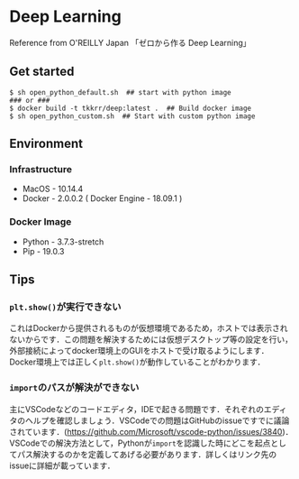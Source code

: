 # Deep Learning
Reference from O'REILLY Japan 「ゼロから作る Deep Learning」

## Get started 
```shell
$ sh open_python_default.sh  ## start with python image
### or ###
$ docker build -t tkkrr/deep:latest .  ## Build docker image
$ sh open_python_custom.sh  ## Start with custom python image
```

## Environment
### Infrastructure
+ MacOS - 10.14.4
+ Docker - 2.0.0.2 ( Docker Engine - 18.09.1 )

### Docker Image
+ Python - 3.7.3-stretch
+ Pip - 19.0.3


## Tips
### `plt.show()`が実行できない
これはDockerから提供されるものが仮想環境であるため，ホストでは表示されないからです．この問題を解決するためには仮想デスクトップ等の設定を行い，外部接続によってdocker環境上のGUIをホストで受け取るようにします．Docker環境上では正しく`plt.show()`が動作していることがわかります．

### `import`のパスが解決ができない
主にVSCodeなどのコードエディタ，IDEで起きる問題です．それぞれのエディタのヘルプを確認しましょう．VSCodeでの問題はGitHubのissueですでに議論されています．(https://github.com/Microsoft/vscode-python/issues/3840)．VSCodeでの解決方法として，Pythonが`import`を認識した時にどこを起点としてパス解決するのかを定義してあげる必要があります．詳しくはリンク先のissueに詳細が載っています．